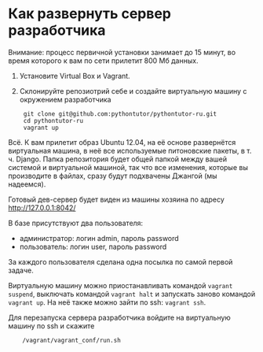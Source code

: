 Как развернуть сервер разработчика
==================================

Внимание: процесс первичной установки занимает до 15 минут, во время которого к вам по сети прилетит 800 Мб данных.

1. Установите Virtual Box и Vagrant.

2. Склонируйте репозиотрий себе и создайте виртуальную машину с окружением разработчика
    
        git clone git@github.com:pythontutor/pythontutor-ru.git
        cd pythontutor-ru
        vagrant up

Всё. К вам прилетит образ Ubuntu 12.04, на её основе развернётся виртуальная машина,
в неё все используемые питоновские пакеты, в т. ч. Django. Папка репозитория будет
общей папкой между вашей системой и виртуальной машиной, так что все изменения, которые
вы производите в файлах, сразу будут подхвачены Джангой (мы надеемся).

Готовый дев-сервер будет виден из машины хозяина по адресу http://127.0.0.1:8042/

В базе присутствуют два пользователя:
- администратор: логин admin, пароль password
- пользователь: логин user, пароль password

За каждого пользователя сделана одна посылка по самой первой задаче.

Виртуальную машину можно приостанавливать командой `vagrant suspend`, выключать командой `vagrant halt`
и запускать заново командой `vagrant up`. На неё также можно зайти по ssh: `vagrant ssh`.

Для перезапуска сервера разработчика войдите на виртуальную машину по ssh и скажите

        /vagrant/vagrant_conf/run.sh
